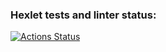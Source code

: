 ### Hexlet tests and linter status:
[![Actions Status](https://github.com/Pythonusus/python-project-49/actions/workflows/hexlet-check.yml/badge.svg)](https://github.com/Pythonusus/python-project-49/actions)